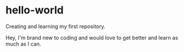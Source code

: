 # hello-world

Creating and learning my first repository. 

Hey, I'm brand new to coding and would love to get better and learn as much as I can. 

